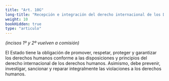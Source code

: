 ```yaml
---
title: "Art. 10G"
long-title: "Recepción e integración del derecho internacional de los Derechos Humanos"
weight: 10
bookHidden: true
type: "articulo"
---
```


*(incisos 1º y 2º vuelven a comisión)*

El Estado tiene la obligación de promover, respetar, proteger y garantizar  los derechos humanos conforme a las disposiciones y principios del derecho internacional de los derechos humanos. Asimismo, debe prevenir, investigar, sancionar y reparar integralmente las violaciones a los derechos humanos.
